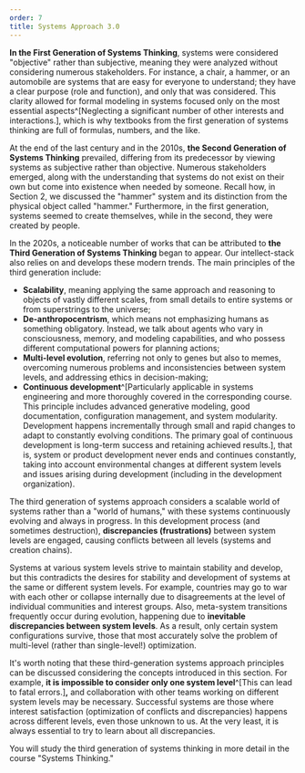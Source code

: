 ```yaml
---
order: 7
title: Systems Approach 3.0
---
```


**In the First Generation of Systems Thinking**, systems were considered "objective" rather than subjective, meaning they were analyzed without considering numerous stakeholders. For instance, a chair, a hammer, or an automobile are systems that are easy for everyone to understand; they have a clear purpose (role and function), and only that was considered. This clarity allowed for formal modeling in systems focused only on the most essential aspects^[Neglecting a significant number of other interests and interactions.], which is why textbooks from the first generation of systems thinking are full of formulas, numbers, and the like.

At the end of the last century and in the 2010s, **the Second Generation of Systems Thinking** prevailed, differing from its predecessor by viewing systems as subjective rather than objective. Numerous stakeholders emerged, along with the understanding that systems do not exist on their own but come into existence when needed by someone. Recall how, in Section 2, we discussed the "hammer" system and its distinction from the physical object called "hammer." Furthermore, in the first generation, systems seemed to create themselves, while in the second, they were created by people.

In the 2020s, a noticeable number of works that can be attributed to **the Third Generation of Systems Thinking** began to appear. Our intellect-stack also relies on and develops these modern trends. The main principles of the third generation include:

* **Scalability**, meaning applying the same approach and reasoning to objects of vastly different scales, from small details to entire systems or from superstrings to the universe;
* **De-anthropocentrism**, which means not emphasizing humans as something obligatory. Instead, we talk about agents who vary in consciousness, memory, and modeling capabilities, and who possess different computational powers for planning actions;
* **Multi-level evolution**, referring not only to genes but also to memes, overcoming numerous problems and inconsistencies between system levels, and addressing ethics in decision-making;
* **Continuous development**^[Particularly applicable in systems engineering and more thoroughly covered in the corresponding course. This principle includes advanced generative modeling, good documentation, configuration management, and system modularity. Development happens incrementally through small and rapid changes to adapt to constantly evolving conditions. The primary goal of continuous development is long-term success and retaining achieved results.], that is, system or product development never ends and continues constantly, taking into account environmental changes at different system levels and issues arising during development (including in the development organization).

The third generation of systems approach considers a scalable world of systems rather than a "world of humans," with these systems continuously evolving and always in progress. In this development process (and sometimes destruction), **discrepancies (frustrations)** between system levels are engaged, causing conflicts between all levels (systems and creation chains).

Systems at various system levels strive to maintain stability and develop, but this contradicts the desires for stability and development of systems at the same or different system levels. For example, countries may go to war with each other or collapse internally due to disagreements at the level of individual communities and interest groups. Also, meta-system transitions frequently occur during evolution, happening due to **inevitable discrepancies between system levels**. As a result, only certain system configurations survive, those that most accurately solve the problem of multi-level (rather than single-level!) optimization.

It's worth noting that these third-generation systems approach principles can be discussed considering the concepts introduced in this section. For example, **it is impossible to consider only one system level**^[This can lead to fatal errors.]**,** and collaboration with other teams working on different system levels may be necessary. Successful systems are those where interest satisfaction (optimization of conflicts and discrepancies) happens across different levels, even those unknown to us. At the very least, it is always essential to try to learn about all discrepancies.

You will study the third generation of systems thinking in more detail in the course "Systems Thinking."